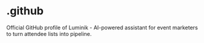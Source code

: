 # .github
Official GitHub profile of Luminik - AI-powered assistant for event marketers to turn attendee lists into pipeline.
